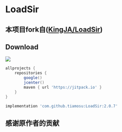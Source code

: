 # LoadSir
## 本项目fork自([KingJA/LoadSir](https://github.com/KingJA/LoadSir))

## Download
[![](https://jitpack.io/v/tiamosu/LoadSir.svg)](https://jitpack.io/#tiamosu/LoadSir)

```groovy
allprojects {
    repositories {
        google()
        jcenter()
        maven { url 'https://jitpack.io' }
    }
}
```

``` groovy
implementation 'com.github.tiamosu:LoadSir:2.0.7'
```

## 感谢原作者的贡献

